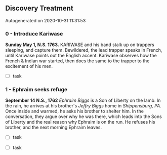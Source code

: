 ## Discovery Treatment

Autogenerated on 2020-10-31 11:31:53

### 0 - Introduce Kariwase

**Sunday May 1, N.S. 1763.**
KARIWASE and his band stalk up on trappers sleeping, and capture them. Bewildered, the lead trapper speaks in French, until Kariwase points out the English accent. Kariwase observes how the French & Indian war started, then does the same to the trapper to the excitement of his men.

- [ ] task

### 1 - Ephraim seeks refuge

**September 14 N.S., 1762**
_Ephraim Biggs_ is a Son of Liberty on the lamb. In the rain, he arrives at his brother's _Jeffry Biggs_ home in _Shippensburg, PA_. Once inside and warmed, he asks his brother to shelter him. In the conversation, they argue over why he was there, which leads into the Sons of Liberty and the real reason why Ephraim is on the run. He refuses his brother, and the next morning Ephraim leaves.

- [ ] task
- [ ] task

